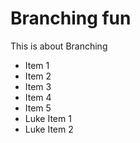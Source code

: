 # Branching fun
This is about Branching

* Item 1
* Item 2
* Item 3
* Item 4
* Item 5
* Luke Item 1
* Luke Item 2
